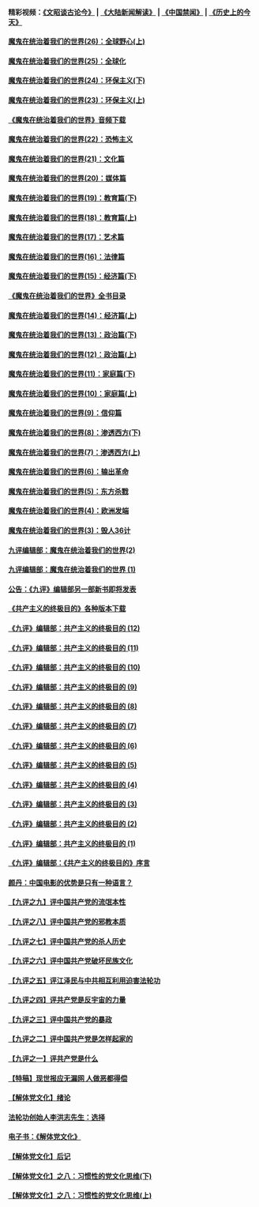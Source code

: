 #### 精彩视频：[《文昭谈古论今》](https://github.com/gfw-breaker/wenzhao/blob/master/README.md?t=12120031) | [《大陆新闻解读》](https://github.com/gfw-breaker/ntdtv-comedy/blob/master/README.md?t=12120031) | [《中国禁闻》](https://github.com/gfw-breaker/ntdtv-news/blob/master/README.md?t=12120031) | [《历史上的今天》](https://github.com/gfw-breaker/today-in-history/blob/master/README.md?t=12120031) 

#### [魔鬼在统治着我们的世界(26)：全球野心(上)](../pages/nsc422/n10900318.md?t=12120031) 

#### [魔鬼在统治着我们的世界(25)：全球化](../pages/nsc422/n10788205.md?t=12120031) 

#### [魔鬼在统治着我们的世界(24)：环保主义(下)](../pages/nsc422/n10695307.md?t=12120031) 

#### [魔鬼在统治着我们的世界(23)：环保主义(上)](../pages/nsc422/n10688613.md?t=12120031) 

#### [《魔鬼在统治着我们的世界》音频下载](../pages/nsc422/n10635553.md?t=12120031) 

#### [魔鬼在统治着我们的世界(22)：恐怖主义](../pages/nsc422/n10614727.md?t=12120031) 

#### [魔鬼在统治着我们的世界(21)：文化篇](../pages/nsc422/n10597706.md?t=12120031) 

#### [魔鬼在统治着我们的世界(20)：媒体篇](../pages/nsc422/n10586579.md?t=12120031) 

#### [魔鬼在统治着我们的世界(19)：教育篇(下)](../pages/nsc422/n10564808.md?t=12120031) 

#### [魔鬼在统治着我们的世界(18)：教育篇(上)](../pages/nsc422/n10526970.md?t=12120031) 

#### [魔鬼在统治着我们的世界(17)：艺术篇](../pages/nsc422/n10499093.md?t=12120031) 

#### [魔鬼在统治着我们的世界(16)：法律篇](../pages/nsc422/n10485969.md?t=12120031) 

#### [魔鬼在统治着我们的世界(15)：经济篇(下)](../pages/nsc422/n10469975.md?t=12120031) 

#### [《魔鬼在统治着我们的世界》全书目录](../pages/nsc422/n10464261.md?t=12120031) 

#### [魔鬼在统治着我们的世界(14)：经济篇(上)](../pages/nsc422/n10457370.md?t=12120031) 

#### [魔鬼在统治着我们的世界(13)：政治篇(下)](../pages/nsc422/n10448270.md?t=12120031) 

#### [魔鬼在统治着我们的世界(12)：政治篇(上)](../pages/nsc422/n10444576.md?t=12120031) 

#### [魔鬼在统治着我们的世界(11)：家庭篇(下)](../pages/nsc422/n10440961.md?t=12120031) 

#### [魔鬼在统治着我们的世界(10)：家庭篇(上)](../pages/nsc422/n10435448.md?t=12120031) 

#### [魔鬼在统治着我们的世界(9)：信仰篇](../pages/nsc422/n10432159.md?t=12120031) 

#### [魔鬼在统治着我们的世界(8)：渗透西方(下)](../pages/nsc422/n10429603.md?t=12120031) 

#### [魔鬼在统治着我们的世界(7)：渗透西方(上)](../pages/nsc422/n10426013.md?t=12120031) 

#### [魔鬼在统治着我们的世界(6)：输出革命](../pages/nsc422/n10421536.md?t=12120031) 

#### [魔鬼在统治着我们的世界(5)：东方杀戮](../pages/nsc422/n10417707.md?t=12120031) 

#### [魔鬼在统治着我们的世界(4)：欧洲发端](../pages/nsc422/n10414890.md?t=12120031) 

#### [魔鬼在统治着我们的世界(3)：毁人36计](../pages/nsc422/n10411583.md?t=12120031) 

#### [九评编辑部：魔鬼在统治着我们的世界(2)](../pages/nsc422/n10410036.md?t=12120031) 

#### [九评编辑部：魔鬼在统治着我们的世界 (1)](../pages/nsc422/n10406825.md?t=12120031) 

#### [公告：《九评》编辑部另一部新书即将发表](../pages/nsc422/n10405104.md?t=12120031) 

#### [《共产主义的终极目的》各种版本下载](../pages/nsc422/n10022138.md?t=12120031) 

#### [《九评》编辑部：共产主义的终极目的 (12)](../pages/nsc422/n9933272.md?t=12120031) 

#### [《九评》编辑部：共产主义的终极目的 (11)](../pages/nsc422/n9924973.md?t=12120031) 

#### [《九评》编辑部：共产主义的终极目的 (10)](../pages/nsc422/n9920883.md?t=12120031) 

#### [《九评》编辑部：共产主义的终极目的 (9)](../pages/nsc422/n9916363.md?t=12120031) 

#### [《九评》编辑部：共产主义的终极目的 (8)](../pages/nsc422/n9912488.md?t=12120031) 

#### [《九评》编辑部：共产主义的终极目的 (7)](../pages/nsc422/n9901176.md?t=12120031) 

#### [《九评》编辑部：共产主义的终极目的 (6)](../pages/nsc422/n9899359.md?t=12120031) 

#### [《九评》编辑部：共产主义的终极目的 (5)](../pages/nsc422/n9893174.md?t=12120031) 

#### [《九评》编辑部：共产主义的终极目的 (4)](../pages/nsc422/n9891246.md?t=12120031) 

#### [《九评》编辑部：共产主义的终极目的 (3)](../pages/nsc422/n9879879.md?t=12120031) 

#### [《九评》编辑部：共产主义的终极目的 (2)](../pages/nsc422/n9876205.md?t=12120031) 

#### [《九评》编辑部：共产主义的终极目的 (1)](../pages/nsc422/n9865857.md?t=12120031) 

#### [《九评》编辑部：《共产主义的终极目的》序言](../pages/nsc422/n9862666.md?t=12120031) 

#### [颜丹：中国电影的优势是只有一种语言？](../pages/nsc422/n9583062.md?t=12120031) 

#### [【九评之九】评中国共产党的流氓本性](../pages/nsc422/n737542.md?t=12120031) 

#### [【九评之八】评中国共产党的邪教本质](../pages/nsc422/n735942.md?t=12120031) 

#### [【九评之七】评中国共产党的杀人历史](../pages/nsc422/n733806.md?t=12120031) 

#### [【九评之六】评中国共产党破坏民族文化](../pages/nsc422/n731667.md?t=12120031) 

#### [【九评之五】评江泽民与中共相互利用迫害法轮功](../pages/nsc422/n730058.md?t=12120031) 

#### [【九评之四】评共产党是反宇宙的力量](../pages/nsc422/n727814.md?t=12120031) 

#### [【九评之三】评中国共产党的暴政](../pages/nsc422/n725597.md?t=12120031) 

#### [【九评之二】评中国共产党是怎样起家的](../pages/nsc422/n723946.md?t=12120031) 

#### [【九评之一】评共产党是什么](../pages/nsc422/n722529.md?t=12120031) 

#### [【特稿】现世报应无漏网 人做恶都得偿](../pages/nsc422/n4215167.md?t=12120031) 

#### [【解体党文化】绪论](../pages/nsc422/n1449356.md?t=12120031) 

#### [法轮功创始人李洪志先生：选择](../pages/nsc422/n3580738.md?t=12120031) 

#### [电子书：《解体党文化》](../pages/nsc422/n1573484.md?t=12120031) 

#### [【解体党文化】后记](../pages/nsc422/n1531999.md?t=12120031) 

#### [【解体党文化】之八：习惯性的党文化思维(下)](../pages/nsc422/n1526477.md?t=12120031) 

#### [【解体党文化】之八：习惯性的党文化思维(上)](../pages/nsc422/n1520631.md?t=12120031) 

